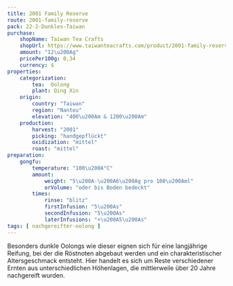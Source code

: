 ```yaml
---
title: 2001 Family Reserve
route: 2001-family-reserve
pack: 22-2-Dunkles-Taiwan
purchase:
    shopName: Taiwan Tea Crafts
    shopUrl: https://www.taiwanteacrafts.com/product/2001-family-reserve-aged-oolong-tea-lot-578/?attribute_pa_weight=250-g-8-82-oz&v=3a52f3c22ed6
    amount: "12\u200Ag"
    pricePer100g: 0,34
    currency: $
properties:
    categorization:
        tea:  Oolong
        plant: Qing Xin
    origin:
        country: "Taiwan"
        region: "Nantou"
        elevation: "400\u200Am & 1200\u200Am"
    production:
        harvest: "2001"
        picking: "handgepflückt"
        oxidization: "mittel"
        roast: "mittel"
preparation:
    gongfu:
        temperature: "100\u200A°C"
        amount:
            weight: "5\u200A-\u200A6\u200Ag pro 100\u200Aml"
            orVolume: "oder bis Boden bedeckt"
        times:
            rinse: "blitz"
            firstInfusion: "5\u200As"
            secondInfusion: "5\u200As"
            laterInfusions: "+\u200A5\u200As"
tags: [ nachgereifter-oolong ]
---
```

Besonders dunkle Oolongs wie dieser eignen sich für eine langjährige Reifung, bei der die Röstnoten abgebaut werden und ein charakteristischer Altersgeschmack entsteht. Hier handelt es sich um Reste verschiedener Ernten aus unterschiedlichen Höhenlagen, die mittlerweile über 20 Jahre nachgereift wurden.